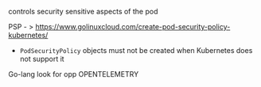 controls security sensitive aspects of the pod

PSP - > https://www.golinuxcloud.com/create-pod-security-policy-kubernetes/

- `PodSecurityPolicy` objects must not be created when Kubernetes does not support it


Go-lang
look for opp
OPENTELEMETRY